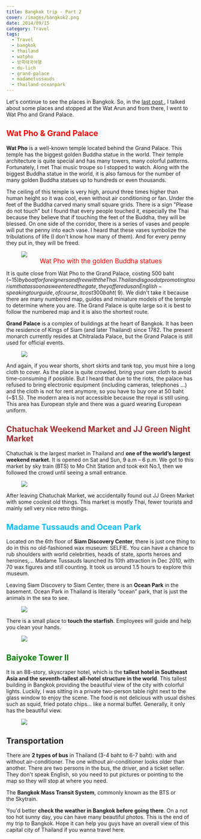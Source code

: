 ```yaml
---
title: Bangkok trip - Part 2
cover: /images/bangkok2.png
date: 2014/09/15
category: Travel
tags:
  - Travel
  - bangkok
  - thailand
  - watpho
  - 방콕태국여행
  - du-lich
  - grand-palace
  - madametussauds
  - thailand-oceanpark
---
```


Let's continue to see the places in Bangkok. So, in the <a href="http://aquabubu.com/blog/travel/A-trip-to-Bangkok-Part-1/" target="_blank">last post </a>, I talked about some places and stopped at the Wat Arun and from there, I went to Wat Pho and Grand Palace.


##  <span style="color:red">  Wat Pho & Grand Palace </span>

**Wat Pho** is a well-known temple located behind the Grand Palace. This temple has the biggest golden Buddha statue in the world. Their temple architecture is quite special and has many towers, many colorful patterns. Fortunately, I met Thai music troupe so I stopped to watch. Along with the biggest Buddha statue in the world, it is also famous for the number of many golden Buddha statues up to hundreds or even thousands.


The ceiling of this temple is very high, around three times higher than human height so it was cool, even without air conditioning or fan. Under the feet of the Buddha carved many small square grids. There is a sign "Please do not touch" but I found that every people touched it, especially the Thai because they believe that if touching the feet of the Buddha, they will be blessed. On one side of the corridor, there is a series of vases and people will put the penny into each vase. I heard that these vases symbolize the tribulations of life (I don't know how many of them). And for every penny they put in, they will be freed.


<figure>
  <img style="text-align: center" src="./bangkok2-1.png">
  <figcaption style="font-size: 17px" align="center"> <span style="color:red"> Wat Pho with the golden Buddha statues </span> </figcaption>
</figure>

It is quite close from Wat Pho to the Grand Palace, costing 500 baht (~$15) by boat for foreigners and free with the Thai. Thailand is good at promoting tourism that as soon as we entered the gate, they offered us an English-speaking tour guide, of course, it cost 300 baht (~$9). We didn't take it because there are many numbered map, guides and miniature models of the temple to determine where you are. The Grand Palace is quite large so it is best to follow the numbered map and it is also the shortest route.


**Grand Palace** is a complex of buildings at the heart of Bangkok. It has been the residence of Kings of Siam (and later Thailand) since 1782. The present monarch currently resides at Chitralada Palace, but the Grand Palace is still used for official events.


<figure>
  <img style="text-align: center" src="./bangkok2-2.png">
  <figcaption> </figcaption>
</figure>

And again, if you wear shorts, short skirts and tank top, you must hire a long cloth to cover. As the place is quite crowded, bring your own cloth to avoid time-consuming if possible. But I heard that due to the riots, the palace has refused to bring electronic equipment (including cameras, telephones ...) and the cloth is not for rent anymore, so you have to buy one at 50 baht (~$1.5). The modern area is not accessible because the royal is still using. This area has European style and there was a guard wearing European uniform.    


## <span style="color:brown"> Chatuchak Weekend Market and JJ Green Night Market </span>

Chatuchak is the largest market in Thailand and **one of the world’s largest weekend market**. It is opened on Sat and Sun, 9 a.m – 6 p.m. We got to this market by sky train (BTS) to Mo Chit Station and took exit No.1, then we followed the crowd until seeing a small entrance.


<figure>
  <img style="text-align: center" src="./bangkok2-3.png">
  <figcaption> </figcaption>
</figure>

After leaving Chatuchak Market, we accidentally found out JJ Green Market with some coolest old things. This market is mostly Thai, fewer tourists and mainly sell very nice retro things.


## <span style="color:deepskyblue"> Madame Tussauds and Ocean Park </span>

Located on the 6th floor of **Siam Discovery Center**, there is just one thing to do in this no old-fashioned wax museum: SELFIE. You can have a chance to rub shoulders with world celebrities, heads of state, sports heroes and heroines,… Madame Tussauds launched its 10th attraction in Dec 2010, with 70 wax figures and still counting. It took us around 1.5 hours to explore this museum.


Leaving Siam Discovery to Siam Center, there is an **Ocean Park** in the basement. Ocean Park in Thailand is literally “ocean” park, that is just the animals in the sea to see.


<figure>
  <img style="text-align: center" src="./bangkok2-4.png">
  <figcaption> </figcaption>
</figure>

There is a small place to **touch the starfish**. Employees will guide and help you clean your hands.


<figure>
  <img style="text-align: center" src="./bangkok2-5.png">
  <figcaption> </figcaption>
</figure>

## <span style="color:green"> Baiyoke Tower II </span>

It is an 88-story, skyscraper hotel, which is the **tallest hotel in Southeast Asia and the seventh-tallest all-hotel structure in the world**. This tallest building in Bangkok providing the beautiful view of the city with colorful lights. Luckily, I was sitting in a private two-person table right next to the glass window to enjoy the scene. The food is not delicious with usual dishes such as squid, fried potato chips... like a normal buffet. Generally, it only has the beautiful view.


<figure>
  <img style="text-align: center" src="./bangkok2-6.png">
  <figcaption> </figcaption>
</figure>

## Transportation

There are **2 types of bus** in Thailand (3-4 baht to 6-7 baht): with and without air-conditioner. The one without air-conditioner looks older than another. There are two persons in the bus, the driver, and a ticket seller. They don't speak English, so you need to put pictures or pointing to the map so they will stop at where you need.


The **Bangkok Mass Transit System**, commonly known as the BTS or the Skytrain.


You'd better **check the weather in Bangkok before going there**. On a not too hot sunny day, you can have many beautiful photos. This is the end of my trip to Bangkok. Hope it can help you guys have an overall view of this capital city of Thailand if you wanna travel here.

